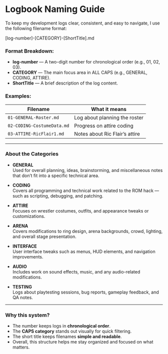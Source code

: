 # Logbook Naming Guide

To keep my development logs clear, consistent, and easy to navigate, I use the following filename format:

[log-number]-[CATEGORY]-[ShortTitle].md


### Format Breakdown:
- **log-number** — A two-digit number for chronological order (e.g., 01, 02, 03).
- **CATEGORY** — The main focus area in ALL CAPS (e.g., GENERAL, CODING, ATTIRE).
- **ShortTitle** — A brief description of the log content.

### Examples:

| Filename                    | What it means                     |
|-----------------------------|-----------------------------------|
| `01-GENERAL-Roster.md`      | Log about planning the roster     |
| `02-CODING-CostumeData.md`  | Progress on attire coding         |
| `03-ATTIRE-RicFlair1.md`    | Notes about Ric Flair’s attire    |

---

### About the Categories

- **GENERAL**  
  Used for overall planning, ideas, brainstorming, and miscellaneous notes that don’t fit into a specific technical area.

- **CODING**  
  Covers all programming and technical work related to the ROM hack — such as scripting, debugging, and patching.

- **ATTIRE**  
  Focuses on wrestler costumes, outfits, and appearance tweaks or customizations.

- **ARENA**  
  Covers modifications to ring design, arena backgrounds, crowd, lighting, and overall stage presentation.

- **INTERFACE**  
  User interface tweaks such as menus, HUD elements, and navigation improvements.

- **AUDIO**  
  Includes work on sound effects, music, and any audio-related modifications.

- **TESTING**  
  Logs about playtesting sessions, bug reports, gameplay feedback, and QA notes.

---

### Why this system?

- The number keeps logs in **chronological order**.
- The **CAPS category** stands out visually for quick filtering.
- The short title keeps filenames **simple and readable**.
- Overall, this structure helps me stay organized and focused on what matters.

